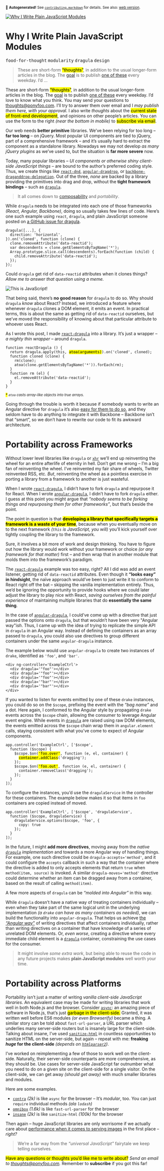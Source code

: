 <sub>&#x1F6A8; <strong>Autogenerated!</strong> See <a href="https://github.com/ponyfoo/articles/tree/master/contributing.markdown"><code>contributing.markdown</code></a> for details. See also: <a href="https://ponyfoo.com/articles/why-i-write-plain-javascript-modules">web version</a>.</sub>

<a href="https://ponyfoo.com/articles/why-i-write-plain-javascript-modules"><div><img src="https://i.imgur.com/cGYqoxv.jpg" alt="Why I Write Plain JavaScript Modules"></div></a>

<h1>Why I Write Plain JavaScript Modules</h1>

<p><kbd>food-for-thought</kbd> <kbd>modularity</kbd> <kbd>dragula</kbd> <kbd>design</kbd></p>

<blockquote><p>These are short-form <mark class="md-mark">&#x201C;thoughts&#x201D;</mark>, in addition to the usual longer-form articles in the blog. The <a href="https://ponyfoo.com/articles/food-for-thought-begins">goal</a> is to publish <a href="https://ponyfoo.com/articles/tagged/food-for-thought">one of these</a> every weekday. I&#x2019;d &#x2026;</p></blockquote>

<div><p>These are short-form <mark class="md-mark">&#x201C;thoughts&#x201D;</mark>, in addition to the usual longer-form articles in the blog. The <a href="https://ponyfoo.com/articles/food-for-thought-begins">goal</a> is to publish <a href="https://ponyfoo.com/articles/tagged/food-for-thought">one of these</a> every weekday. I&#x2019;d love to know what you think. You may send your questions to <a href="mailto:thoughts@ponyfoo.com">thoughts@ponyfoo.com</a>. I&#x2019;ll try to answer them over email and I <em>may publish them here, with your approval</em>. I also write <em>thoughts</em> about the <mark class="md-mark">current state of front-end development</mark>, and opinions on other people&#x2019;s articles. You can use the form to the right <em>(near the bottom in mobile)</em> to <mark class="md-mark">subscribe via email</mark>.</p></div>

<div></div>

<div><p>Our web needs <strong>better primitive</strong> libraries. We&#x2019;ve been relying for too long &#x2013; <strong>far too long</strong> &#x2013; on jQuery. Most popular UI components are tied to jQuery, part of a comprehensive framework &#x2013; and it&#x2019;s usually hard to extract the component as a standalone library. Nowadays we may not develop <em>as many jQuery plugins</em> as we&#x2019;ve used to, but the situation is <strong>far more severe</strong> now.</p> <p>Today, many popular libraries &#x2013; <em>UI components or otherwise shiny client-side JavaScript things</em> &#x2013; are bound to the author&#x2019;s preferred coding style. Thus, we create things like <a href="https://github.com/gaearon/react-dnd" target="_blank"><code class="md-code md-code-inline">react-dnd</code></a>, <a href="https://github.com/codef0rmer/angular-dragdrop" target="_blank"><code class="md-code md-code-inline">angular-dragdrop</code></a>, or <a href="https://github.com/christianalfoni/backbone-draganddrop-delegation" target="_blank"><code class="md-code md-code-inline">backbone-draganddrop-delegation</code></a>. Out of the three, <em>none</em> are backed by a library providing the primitives into drag and drop, without the <strong>tight framework bindings</strong> &#x2013; such as <a href="https://github.com/bevacqua/dragula" target="_blank"><code class="md-code md-code-inline">dragula</code></a>.</p> <blockquote> <p>It all comes down to <a href="https://ponyfoo.com/articles/composable-ui">composability</a> and <em>portability</em>.</p> </blockquote></div>

<div><p>While <code class="md-code md-code-inline">dragula</code> needs to be integrated into each one of those frameworks <em>(React, Angular, Backbone)</em>, doing so usually takes few lines of code. Here&#x2019;s one such example using <code class="md-code md-code-inline">react</code>, <code class="md-code md-code-inline">dragula</code>, and plain JavaScript someone posted on <a href="https://github.com/bevacqua/dragula/issues/56" target="_blank" aria-label="Invariant Violation when using React.js #56">a GitHub issue for dragula</a>.</p> <pre class="md-code-block"><code class="md-code md-lang-javascript">dragula([...], {
  direction: <span class="md-code-string">&apos;horizontal&apos;</span>,
}).on(<span class="md-code-string">&apos;cloned&apos;</span>, <span class="md-code-function"><span class="md-code-keyword">function</span> <span class="md-code-params">(clone)</span> </span>{
  clone.removeAttribute(<span class="md-code-string">&apos;data-reactid&apos;</span>);
  <span class="md-code-keyword">var</span> descendents = clone.getElementsByTagName(<span class="md-code-string">&apos;*&apos;</span>);
  <span class="md-code-built_in">Array</span>.prototype.slice.call(descendents).forEach(<span class="md-code-function"><span class="md-code-keyword">function</span> <span class="md-code-params">(child)</span> </span>{
    child.removeAttribute(<span class="md-code-string">&apos;data-reactid&apos;</span>);
  });
});
</code></pre> <p>Could <code class="md-code md-code-inline">dragula</code> get rid of <code class="md-code md-code-inline">data-reactid</code> attributes when it clones things? <em>Allow me to answer that question using a meme.</em></p> <p><img alt="This is JavaScript!" class="" src="https://i.imgur.com/8yKeaLf.jpg"></p> <p>That being said, there&#x2019;s <strong>no good reason</strong> for <code class="md-code md-code-inline">dragula</code> to do so. Why should <code class="md-code md-code-inline">dragula</code> <em>know</em> about React? Instead, we introduced a feature where whenever <code class="md-code md-code-inline">dragula</code> clones a DOM element, it emits an event. In practical terms, this is about the same as getting rid of <code class="md-code md-code-inline">data-reactid</code> ourselves, but we&#x2019;ve moved the responsibility of knowing about that particular attribute to whoever uses React.</p> <p>As I wrote this post, I made <a href="https://github.com/bevacqua/react-dragula" target="_blank" aria-label="bevacqua/react-dragula on GitHub"><code class="md-code md-code-inline">react-dragula</code></a> into a library. It&#x2019;s just a wrapper &#x2013; <em>a mighty thin wrapper</em> &#x2013; around <code class="md-code md-code-inline">dragula</code>.</p> <pre class="md-code-block"><code class="md-code md-lang-javascript"><span class="md-code-function"><span class="md-code-keyword">function</span> <span class="md-code-title">reactDragula</span> <span class="md-code-params">()</span> </span>{
  <span class="md-code-keyword">return</span> dragula.apply(<span class="md-code-keyword">this</span>, <mark class="md-mark md-code-mark">atoa(<span class="md-code-built_in">arguments</span>)</mark>).on(<span class="md-code-string">&apos;cloned&apos;</span>, cloned);
  <span class="md-code-function"><span class="md-code-keyword">function</span> <span class="md-code-title">cloned</span> <span class="md-code-params">(clone)</span> </span>{
    rm(clone);
    atoa(clone.getElementsByTagName(<span class="md-code-string">&apos;*&apos;</span>)).forEach(rm);
  }
  <span class="md-code-function"><span class="md-code-keyword">function</span> <span class="md-code-title">rm</span> <span class="md-code-params">(el)</span> </span>{
    el.removeAttribute(<span class="md-code-string">&apos;data-reactid&apos;</span>);
  }
}
</code></pre> <p><em><sub><mark class="md-mark">*</mark> <code class="md-code md-code-inline">atoa</code> casts array-like objects into true arrays.</sub></em></p> <p>Going through the trouble is worth it because if somebody wants to write an Angular directive for <code class="md-code md-code-inline">dragula</code> it&#x2019;s also <a href="https://github.com/bevacqua/angular-dragula" target="_blank" aria-label="bevacqua/angular-dragula on GitHub">easy for them to do so</a>, and they seldom have to do anything to integrate it with Backbone &#x2013; Backbone isn&#x2019;t that &#x201C;smart&#x201D;, so we don&#x2019;t have to rewrite our code to fit its awkward architecture.</p> <h1 id="portability-across-frameworks">Portability across Frameworks</h1> <p>Without lower level libraries like <code class="md-code md-code-inline">dragula</code> or <a href="https://github.com/Raynos/xhr" target="_blank" aria-label="Raynos/xhr on GitHub"><code class="md-code md-code-inline">xhr</code></a> we&#x2019;ll end up reinventing the wheel for an entire afterlife of eternity in hell. Don&#x2019;t get me wrong &#x2013; I&#x2019;m a big fan of reinventing the wheel. I&#x2019;ve reinvented my fair share of wheels, Twitter reinvented RSS, etc. <em>But</em>, reinventing the wheel as a pointless exercise in porting a library from a framework to another is just wasteful.</p> <p>When I wrote <a href="https://github.com/bevacqua/react-dragula" target="_blank" aria-label="bevacqua/react-dragula on GitHub"><code class="md-code md-code-inline">react-dragula</code></a>, I didn&#x2019;t have to fork <code class="md-code md-code-inline">dragula</code> and repurpose it for React. When I wrote <a href="https://github.com/bevacqua/angular-dragula" target="_blank" aria-label="bevacqua/angular-dragula on GitHub"><code class="md-code md-code-inline">angular-dragula</code></a>, I didn&#x2019;t have to fork <code class="md-code md-code-inline">dragula</code> either. I guess at this point you might argue that <em>&#x201C;nobody seems to be forking things and repurposing them for other frameworks&#x201D;</em>, but that&#x2019;s beside the point.</p> <p>The point in question is that <mark class="md-mark"><strong>developing a library that specifically targets a framework is a waste of your time</strong></mark>, because when you eventually move on to the next framework <em>(<code class="md-code md-code-inline">this</code> is JavaScript, you will)</em> you&#x2019;ll kick yourself over tightly coupling the library to the framework.</p> <p>Sure, it involves a bit more of work and design thinking. You have to figure out how the library would work without your framework or choice <em>(or any framework for that matter)</em> first &#x2013; and then wrap that in another module that molds them into the framework&#x2019;s paradigm.</p> <p>The <a href="https://github.com/bevacqua/react-dragula" target="_blank" aria-label="bevacqua/react-dragula on GitHub"><code class="md-code md-code-inline">react-dragula</code></a> example was too easy, right? All I did was add an event listener, getting rid of <code class="md-code md-code-inline">data-reactid</code> attributes. Even though it <strong>&#x201C;looks easy&#x201D; in hindsight</strong>, the na&#xEF;ve approach would&#x2019;ve been to just write it to conform to React right off the bat &#x2013; skipping the vanilla implementation entirely. Thus, we&#x2019;d be ignoring the opportunity to provide hooks where we could later adjust the library to play nice with React, <em>saving ourselves from the painful experience</em> of maintaining multiple libraries that do <strong>essentially the same thing</strong>.</p> <p>In the case of <a href="https://github.com/bevacqua/angular-dragula" target="_blank" aria-label="bevacqua/angular-dragula on GitHub"><code class="md-code md-code-inline">angular-dragula</code></a>, I could&#x2019;ve come up with a directive that just passed the options onto <code class="md-code md-code-inline">dragula</code>, but that wouldn&#x2019;t have been very &quot;Angular way&quot;<em>ish</em>. Thus, I came up with the idea of trying to replicate the simple API in <code class="md-code md-code-inline">dragula</code> in an Angular way. Instead of defining the containers as an array passed to <code class="md-code md-code-inline">dragula</code>, you could also use directives to group different containers under the same <code class="md-code md-code-inline">angular-dragula</code> instance.</p> <p>The example below would use <code class="md-code md-code-inline">angular-dragula</code> to create two instances of <code class="md-code md-code-inline">drake</code>, identified as <code class="md-code md-code-inline">&apos;foo&apos;</code>, and <code class="md-code md-code-inline">&apos;bar&apos;</code>.</p> <pre class="md-code-block"><code class="md-code md-lang-xml"><span class="md-code-tag">&lt;<span class="md-code-title">div</span> <span class="md-code-attribute">ng-controller</span>=<span class="md-code-value">&apos;ExampleCtrl&apos;</span>&gt;</span>
  <span class="md-code-tag">&lt;<span class="md-code-title">div</span> <span class="md-code-attribute">dragula</span>=<span class="md-code-value">&apos;&quot;foo&quot;&apos;</span>&gt;</span><span class="md-code-tag">&lt;/<span class="md-code-title">div</span>&gt;</span>
  <span class="md-code-tag">&lt;<span class="md-code-title">div</span> <span class="md-code-attribute">dragula</span>=<span class="md-code-value">&apos;&quot;foo&quot;&apos;</span>&gt;</span><span class="md-code-tag">&lt;/<span class="md-code-title">div</span>&gt;</span>
  <span class="md-code-tag">&lt;<span class="md-code-title">div</span> <span class="md-code-attribute">dragula</span>=<span class="md-code-value">&apos;&quot;foo&quot;&apos;</span>&gt;</span><span class="md-code-tag">&lt;/<span class="md-code-title">div</span>&gt;</span>
  <span class="md-code-tag">&lt;<span class="md-code-title">div</span> <span class="md-code-attribute">dragula</span>=<span class="md-code-value">&apos;&quot;bar&quot;&apos;</span>&gt;</span><span class="md-code-tag">&lt;/<span class="md-code-title">div</span>&gt;</span>
  <span class="md-code-tag">&lt;<span class="md-code-title">div</span> <span class="md-code-attribute">dragula</span>=<span class="md-code-value">&apos;&quot;bar&quot;&apos;</span>&gt;</span><span class="md-code-tag">&lt;/<span class="md-code-title">div</span>&gt;</span>
<span class="md-code-tag">&lt;/<span class="md-code-title">div</span>&gt;</span>
</code></pre> <p>If you wanted to listen for events emitted by one of these <code class="md-code md-code-inline">drake</code> instances, you could do so on the <code class="md-code md-code-inline">$scope</code>, prefixing the event with the <em>&#x201C;bag name&#x201D;</em> and a dot. Here again, I conformed to the Angular style by propagating <code class="md-code md-code-inline">drake</code> events across the <code class="md-code md-code-inline">$scope</code> chain, allowing the consumer to leverage Angular event engine. While events in <a href="https://github.com/bevacqua/dragula" target="_blank" aria-label="bevacqua/dragula on GitHub"><code class="md-code md-code-inline">dragula</code></a> are raised using raw DOM elements, the events emitted across the <code class="md-code md-code-inline">$scope</code> chain wrap them in <code class="md-code md-code-inline">angular.element</code> calls, staying consistent with what you&#x2019;ve come to expect of Angular components.</p> <pre class="md-code-block"><code class="md-code md-lang-javascript">app.controller(<span class="md-code-string">&apos;ExampleCtrl&apos;</span>, [<span class="md-code-string">&apos;$scope&apos;</span>,
  <span class="md-code-function"><span class="md-code-keyword">function</span> <span class="md-code-params">($scope)</span> </span>{
    $scope.$on(<mark class="md-mark md-code-mark"><span class="md-code-string">&apos;foo.over&apos;</span></mark>, <span class="md-code-function"><span class="md-code-keyword">function</span> <span class="md-code-params">(e, el, container)</span> </span>{
      <mark class="md-mark md-code-mark">container.addClass</mark>(<span class="md-code-string">&apos;dragging&apos;</span>);
    });
    $scope.$on(<mark class="md-mark md-code-mark"><span class="md-code-string">&apos;foo.out&apos;</span></mark>, <span class="md-code-function"><span class="md-code-keyword">function</span> <span class="md-code-params">(e, el, container)</span> </span>{
      container.removeClass(<span class="md-code-string">&apos;dragging&apos;</span>);
    });
  }
]);
</code></pre> <p>To configure the instances, you&#x2019;d use the <code class="md-code md-code-inline">dragulaService</code> in the controller for these containers. The example below makes it so that items in <code class="md-code md-code-inline">foo</code> containers are copied instead of moved.</p> <pre class="md-code-block"><code class="md-code md-lang-javascript">app.controller(<span class="md-code-string">&apos;ExampleCtrl&apos;</span>, [<span class="md-code-string">&apos;$scope&apos;</span>, <span class="md-code-string">&apos;dragulaService&apos;</span>,
  <span class="md-code-function"><span class="md-code-keyword">function</span> <span class="md-code-params">($scope, dragulaService)</span> </span>{
    dragulaService.options($scope, <span class="md-code-string">&apos;foo&apos;</span>, {
      copy: <span class="md-code-literal">true</span>
    });
  }
]);
</code></pre> <p>In the future, I might <strong>add more directives</strong>, moving away from the <em>native <a href="https://github.com/bevacqua/dragula" target="_blank" aria-label="bevacqua/dragula on GitHub"><code class="md-code md-code-inline">dragula</code></a> implementation</em> and towards a more Angular way of handling things. For example, one such directive could be <code class="md-code md-code-inline">dragula-accepts=&apos;method&apos;</code>, and it could configure the <code class="md-code md-code-inline">accepts</code> callback in such a way that the container where the directive is added to only accepts elements that return <code class="md-code md-code-inline">true</code> when <code class="md-code md-code-inline">method(item, source)</code> is invoked. A similar <code class="md-code md-code-inline">dragula-moves=&apos;method&apos;</code> directive could determine whether an item can be dragged away from a container, based on the result of calling <code class="md-code md-code-inline">method(item)</code>.</p> <p>A few more aspects of <code class="md-code md-code-inline">dragula</code> can be <em>&#x201C;molded into Angular&#x201D;</em> in this way.</p> <p>While <code class="md-code md-code-inline">dragula</code> doesn&#x2019;t have a native way of treating containers individually &#x2013; even when they take part of the same logical unit in the underlying implementation <em>(a <code class="md-code md-code-inline">drake</code> can have as many containers as needed)</em>, we can build the functionality into <code class="md-code md-code-inline">angular-dragula</code>. That helps us achieve <a href="https://ponyfoo.com/articles/the-angular-way" aria-label="The Angular Way on Pony Foo">the <em>&#x201C;Angular way&#x201D;</em></a> of writing directives that affect containers individually, rather than writing directives on a container that have knowledge of a series of unrelated DOM elements. Or, <em>even worse</em>, creating a directive where every immediate child element is a <a href="https://github.com/bevacqua/dragula" target="_blank" aria-label="bevacqua/dragula on GitHub"><code class="md-code md-code-inline">dragula</code></a> container, constraining the use cases for the consumer.</p> <blockquote> <p>It might involve <em>some extra work</em>, but being able to reuse the code in any future projects makes <strong>plain JavaScript modules</strong> well worth your time.</p> </blockquote> <h1 id="portability-across-platforms">Portability across Platforms</h1> <p>Portability isn&#x2019;t just a matter of writing <em>vanilla client-side JavaScript libraries</em>. An equivalent case may be made for writing libraries that work well in both Node.js and the browser. Consider <a href="https://github.com/caolan/async" target="_blank" aria-label="caolan/async on GitHub"><code class="md-code md-code-inline">async</code></a>: an amazing piece of software in Node.js, that&#x2019;s just <mark class="md-mark">garbage in the client-side.</mark> Granted, it was written well before ES6 modules <em>(or even Browserify)</em> became a thing. A similar story can be told about <code class="md-code md-code-inline">fast-url-parser</code>, a URL parser which underlies many server-side routers but is insanely large for the client-side. Talking about insane, I&#x2019;ve used <a href="https://github.com/punkave/sanitize-html" target="_blank" aria-label="punkave/sanitize-html on GitHub"><code class="md-code md-code-inline">sanitize-html</code></a> in countless opportunities to sanitize HTML on the server-side, but again &#x2013; repeat with me: <strong>freaking <em>huge</em> for the client-side</strong> <em>(depends on <a href="http://github.com/fb55/htmlparser2" target="_blank" aria-label="fb55/htmlparser2 on GitHub"><code class="md-code md-code-inline">htmlparser2</code></a>)</em>.</p> <p>I&#x2019;ve worked on reimplementing a few of those to work well on the client-side. Naturally, their server-side counterparts are more comprehensive, as they should be. Use cases for server-side JavaScript far outnumber what you need to do on a given site on the client-side for a single visitor. On the client-side, we can get away <em>(should get away)</em> with much smaller libraries and modules.</p> <p>Here are some examples.</p> <ul> <li><a href="https://github.com/bevacqua/contra" target="_blank" aria-label="bevacqua/contra on GitHub"><code class="md-code md-code-inline">contra</code></a> <em>(2k)</em> is like <code class="md-code md-code-inline">async</code> for the browser &#x2013; It&#x2019;s <em>modular</em>, too. You can just <code class="md-code md-code-inline">require</code> individual methods <em>(ala <code class="md-code md-code-inline">lodash</code>)</em></li> <li><a href="https://github.com/petkaantonov/urlparser" target="_blank" aria-label="petkaantonov/urlparser on GitHub"><code class="md-code md-code-inline">omnibox</code></a> <em>(1.6k)</em> is like <code class="md-code md-code-inline">fast-url-parser</code> for the browser</li> <li><a href="https://github.com/bevacqua/insane" target="_blank" aria-label="bevacqua/insane on GitHub"><code class="md-code md-code-inline">insane</code></a> <em>(2k)</em> is like <code class="md-code md-code-inline">sanitize-html</code> <em>(100k)</em> for the browser</li> </ul> <p>Then again &#x2013; huge JavaScript libraries are only worrisome if we actually care about <a href="https://ponyfoo.com/articles/fixing-web-performance" aria-label="Fixing Web Performance on Pony Foo">performance when it comes to serving images</a> in the first place &#x2013; <em>right?</em></p> <blockquote> <p>We&#x2019;re a far way from the <em>&#x201C;universal JavaScript&#x201D;</em> fairytale we keep telling ourselves.</p> </blockquote> <p><mark class="md-mark">Have any questions or thoughts you&#x2019;d like me to write about?</mark> <em>Send an email to <a href="mailto:thoughts@ponyfoo.com" aria-label="Send me your questions and feedback!">thoughts@ponyfoo.com</a>.</em> Remember to <strong>subscribe</strong> if you got this far!</p></div>
